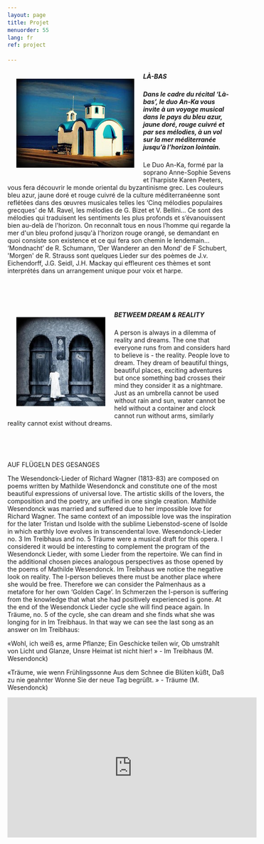 ```yaml
---
layout: page
title: Projet
menuorder: 55
lang: fr
ref: project

---
```

<img style="float: left; padding: 20px" src="/assets/eglise.jpg">

##### LÀ-BAS

##### Dans le cadre du récital ‘Là-bas’, le duo An-Ka vous invite à un voyage musical dans le pays du bleu azur, jaune doré, rouge cuivré et par ses mélodies, à un vol sur la mer méditerranée jusqu’à l’horizon lointain.

Le Duo An-Ka, formé par la soprano Anne-Sophie Sevens et l’harpiste Karen Peeters, vous fera découvrir le monde oriental du byzantinisme grec. Les couleurs bleu azur, jaune doré et rouge cuivré de la culture méditerranéenne sont reflétées dans des œuvres musicales telles les ‘Cinq mélodies populaires grecques’ de M. Ravel, les mélodies de G. Bizet et V. Bellini… Ce sont des mélodies qui traduisent les sentiments les plus profonds et s’évanouissent bien au-delà de l'horizon. On reconnaît tous en nous l’homme qui regarde la mer d'un bleu profond jusqu'à l'horizon rouge orangé, se demandant en quoi consiste son existence et ce qui fera son chemin le lendemain... ‘Mondnacht’ de R. Schumann, ‘Der Wanderer an den Mond’ de F Schubert, 'Morgen' de R. Strauss sont quelques Lieder sur des poèmes de J.v. Eichendorff, J.G. Seidl, J.H. Mackay qui effleurent ces thèmes et sont interprétés dans un arrangement unique pour voix et harpe.

&nbsp;

&nbsp;

<img style="float: left; padding: 20px" src="/assets/dream.jpg"> 

##### BETWEEM DREAM & REALITY 

A person is always in a dilemma of reality and dreams. The one that everyone runs from and considers hard to believe is - the reality. People love to dream. They dream of beautiful things, beautiful places, exciting adventures but once something bad crosses their mind they consider it as a nightmare. 
Just as an umbrella cannot be used without rain and sun, water cannot be held without a container and clock cannot run without arms, similarly reality cannot exist without dreams. 

&nbsp;

&nbsp;

AUF FLÜGELN DES GESANGES

The Wesendonck-Lieder of Richard Wagner (1813-83) are composed on poems written by Mathilde Wesendonck and constitute one of the most beautiful expressions of universal love. The artistic skills of the lovers, the composition and the poetry, are unified in one single creation. Mathilde Wesendonck was married and suffered due to her impossible love for Richard Wagner. The same context of an impossible love was the inspiration for the later Tristan und Isolde with the sublime Liebenstod-scene of Isolde in which earthly love evolves in transcendental love. Wesendonck-Lieder no. 3 Im Treibhaus and no. 5 Träume were a musical draft for this opera. I considered it would be interesting to complement the program of the Wesendonck Lieder, with some Lieder from the repertoire. We can find in the additional chosen pieces analogous perspectives as those opened by the poems of Mathilde Wesendonck. Im Treibhaus we notice the negative look on reality. The I-person believes there must be another place where she would be free. Therefore we can consider the Palmenhaus as a metafore for her own ‘Golden Cage’. In Schmerzen the I-person is suffering from the knowledge that what she had positively experienced is gone. At the end of the Wesendonck Lieder cycle she will find peace again. In Träume, no. 5 of the cycle, she can dream and she finds what she was longing for in Im Treibhaus. In that way we can see the last song as an answer on Im Treibhaus:

«Wohl, ich weiß es, arme Pflanze; Ein Geschicke teilen wir, Ob umstrahlt von Licht und Glanze, Unsre Heimat ist nicht hier! » - Im Treibhaus (M. Wesendonck)

«Träume, wie wenn Frühlingssonne Aus dem Schnee die Blüten küßt, Daß zu nie geahnter Wonne Sie der neue Tag begrüßt. » - Träume (M. Wesendonck)

<iframe width="560" height="315" src="https://www.youtube.com/embed/0LKgizd9ac4?rel=0" frameborder="0" allowfullscreen></iframe>


